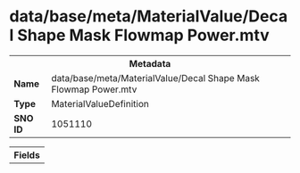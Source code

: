 <h1>data/base/meta/MaterialValue/Decal Shape Mask Flowmap Power.mtv</h1><table><tr><th colspan="100%">Metadata</th></tr><tr><td><b>Name</b></td><td>data/base/meta/MaterialValue/Decal Shape Mask Flowmap Power.mtv</td></tr><tr><td><b>Type</b></td><td>MaterialValueDefinition</td></tr><tr><td><b>SNO ID</b></td><td>1051110</td></tr></table>

<table><tr><th colspan="100%">Fields</th></tr></table>

